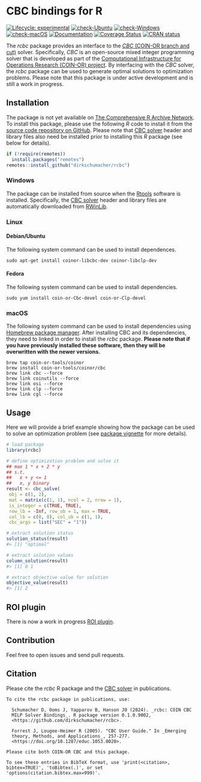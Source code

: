 
<!-- README.md is generated from README.Rmd. Please edit that file -->

# CBC bindings for R

<!-- badges: start -->

[![Lifecycle:
experimental](https://img.shields.io/badge/Lifecycle-experimental-orange.svg)](https://lifecycle.r-lib.org/articles/stages.html)
[![check-Ubuntu](https://img.shields.io/github/actions/workflow/status/dirkschumacher/rcbc/check-ubuntu.yaml?branch=master&label=Ubuntu)](https://github.com/dirkschumacher/rcbc/actions)
[![check-Windows](https://img.shields.io/github/actions/workflow/status/dirkschumacher/rcbc/check-windows.yaml?branch=master&label=Windows)](https://github.com/dirkschumacher/rcbc/actions)
[![check-macOS](https://img.shields.io/github/actions/workflow/status/dirkschumacher/rcbc/check-macos.yaml?branch=master&label=macOS)](https://github.com/dirkschumacher/rcbc/actions)
[![Documentation](https://img.shields.io/github/actions/workflow/status/dirkschumacher/rcbc/documentation.yaml?branch=master&label=Documentation)](https://github.com/dirkschumacher/rcbc/actions)
[![Coverage
Status](https://img.shields.io/codecov/c/github/dirkschumacher/rcbc?label=Coverage)](https://app.codecov.io/github/dirkschumacher/rcbc?branch=master)
[![CRAN
status](https://www.r-pkg.org/badges/version/rcbc)](https://CRAN.R-project.org/package=rcbc)
<!-- badges: end -->

The *rcbc* package provides an interface to the [*CBC* (COIN-OR branch
and cut)](https://github.com/coin-or/Cbc) solver. Specifically, *CBC* is
an open-source mixed integer programming solver that is developed as
part of the [Computational Infrastructure for Operations Research
(COIN-OR) project](https://www.coin-or.org/). By interfacing with the
*CBC* solver, the *rcbc* package can be used to generate optimal
solutions to optimization problems. Please note that this package is
under active development and is still a work in progress.

## Installation

The package is not yet available on [The Comprehensive R Archive
Network](https://cran.r-project.org/). To install this package, please
use the following *R* code to install it from the [source code
repository on GitHub](https://github.com/dirkschumacher/rcbc). Please
note that [CBC solver](https://github.com/coin-or/Cbc) header and
library files also need be installed prior to installing this *R*
package (see below for details).

``` r
if (!require(remotes))
  install.packages("remotes")
remotes::install_github("dirkschumacher/rcbc")
```

### Windows

The package can be installed from source when the
[Rtools](https://cran.r-project.org/bin/windows/Rtools/) software is
installed. Specifically, the [CBC
solver](https://github.com/coin-or/Cbc) header and library files are
automatically downloaded from [RWinLib](https://github.com/rwinlib/cbc).

### Linux

#### Debian/Ubuntu

The following system command can be used to install dependences.

    sudo apt-get install coinor-libcbc-dev coinor-libclp-dev

#### Fedora

The following system command can be used to install dependencies.

    sudo yum install coin-or-Cbc-devel coin-or-Clp-devel

### macOS

The following system command can be used to install dependencies using
[Homebrew package manager](https://brew.sh/). After installing CBC and
its dependencies, they need to linked in order to install the *rcbc*
package. **Please note that if you have previously installed these
software, then they will be overwritten with the newer versions.**

    brew tap coin-or-tools/coinor
    brew install coin-or-tools/coinor/cbc
    brew link cbc --force
    brew link coinutils --force
    brew link osi --force
    brew link clp --force
    brew link cgl --force

## Usage

Here we will provide a brief example showing how the package can be used
to solve an optimization problem (see [package
vignette](https://dirkschumacher.github.io/rcbc/articles/rcbc.html) for
more details).

``` r
# load package
library(rcbc)

# define optimization problem and solve it
## max 1 * x + 2 * y
## s.t.
##   x + y <= 1
##   x, y binary
result <- cbc_solve(
 obj = c(1, 2),
 mat = matrix(c(1, 1), ncol = 2, nrow = 1),
 is_integer = c(TRUE, TRUE),
 row_lb = -Inf, row_ub = 1, max = TRUE,
 col_lb = c(0, 0), col_ub = c(1, 1),
 cbc_args = list("SEC" = "1"))

# extract solution status
solution_status(result)
#> [1] "optimal"

# extract solution values
column_solution(result)
#> [1] 0 1

# extract objective value for solution
objective_value(result)
#> [1] 2
```

## ROI plugin

There is now a work in progress [ROI
plugin](https://github.com/dirkschumacher/ROI.plugin.cbc).

## Contribution

Feel free to open issues and send pull requests.

## Citation

Please cite the *rcbc* R package and the [CBC
solver](https://github.com/coin-or/Cbc) in publications.

    To cite the rcbc package in publications, use:

      Schumacher D, Ooms J, Yapparov B, Hanson JO (2024). _rcbc: COIN CBC
      MILP Solver Bindings_. R package version 0.1.0.9002,
      <https://github.com/dirkschumacher/rcbc>.

      Forrest J, Lougee-Heimer R (2005). "CBC User Guide." In _Emerging
      theory, Methods, and Applications_, 257-277.
      <https://doi.org/10.1287/educ.1053.0020>.

    Please cite both COIN-OR CBC and this package.

    To see these entries in BibTeX format, use 'print(<citation>,
    bibtex=TRUE)', 'toBibtex(.)', or set
    'options(citation.bibtex.max=999)'.
